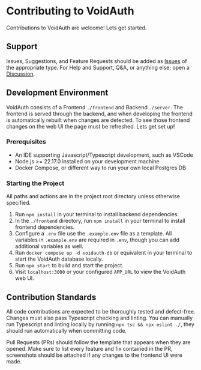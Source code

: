 # Contributing to VoidAuth

Contributions to VoidAuth are welcome! Lets get started.

## Support

Issues, Suggestions, and Feature Requests should be added as [Issues](https://github.com/voidauth/voidauth/issues) of the appropriate type. For Help and Support, Q&A, or anything else; open a [Discussion](https://github.com/orgs/voidauth/discussions).

## Development Environment

VoidAuth consists of a Frontend `./frontend` and Backend `./server`. The frontend is served through the backend, and when developing the frontend is automatically rebuilt when changes are detected. To see those frontend changes on the web UI the page must be refreshed. Lets get set up!

### Prerequisites

- An IDE supporting Javascript/Typescript development, such as VSCode
- Node.js >= 22.17.0 installed on your development machine
- Docker Compose, or different way to run your own local Postgres DB

### Starting the Project

All paths and actions are in the project root directory unless otherwise specified.

1. Run `npm install` in your terminal to install backend dependencies.
2. In the `./frontend` directory, run `npm install` in your terminal to install frontend dependencies.
3. Configure a `.env` file  use the `.example.env` file as a template. All variables in `.example.env` are required in `.env`, though you can add additional variables as well.
4. Run `docker compose up -d voidauth-db` or equivalent in your terminal to start the VoidAuth database locally.
5. Run `npm start` to build and start the project.
6. Visit `localhost:3000` or your configured `APP_URL` to view the VoidAuth web UI.

## Contribution Standards

All code contributions are expected to be thoroughly tested and defect-free. Changes must also pass Typescript checking and linting. You can manually run Typescript and linting locally by running `npx tsc && npx eslint ./`, they should run automatically when committing code.

Pull Requests (PRs) should follow the template that appears when they are opened. Make sure to list every feature and fix contained in the PR, screenshots should be attached if any changes to the frontend UI were made.
